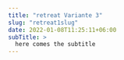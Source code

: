 ```yaml
---
title: "retreat Variante 3"
slug: "retreat1slug"
date: 2022-01-08T11:25:11+06:00
subTitle: >
  here comes the subtitle
---
```

